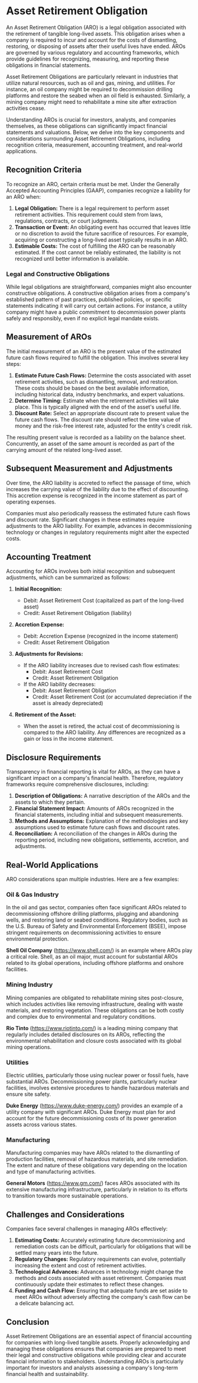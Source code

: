 # Asset Retirement Obligation

An Asset Retirement Obligation (ARO) is a legal obligation associated with the retirement of tangible long-lived assets. This obligation arises when a company is required to incur and account for the costs of dismantling, restoring, or disposing of assets after their useful lives have ended. AROs are governed by various regulatory and accounting frameworks, which provide guidelines for recognizing, measuring, and reporting these obligations in financial statements.

Asset Retirement Obligations are particularly relevant in industries that utilize natural resources, such as oil and gas, mining, and utilities. For instance, an oil company might be required to decommission drilling platforms and restore the seabed when an oil field is exhausted. Similarly, a mining company might need to rehabilitate a mine site after extraction activities cease.

Understanding AROs is crucial for investors, analysts, and companies themselves, as these obligations can significantly impact financial statements and valuations. Below, we delve into the key components and considerations surrounding Asset Retirement Obligations, including recognition criteria, measurement, accounting treatment, and real-world applications.

## Recognition Criteria

To recognize an ARO, certain criteria must be met. Under the Generally Accepted Accounting Principles (GAAP), companies recognize a liability for an ARO when:

1. **Legal Obligation:** There is a legal requirement to perform asset retirement activities. This requirement could stem from laws, regulations, contracts, or court judgments.
2. **Transaction or Event:** An obligating event has occurred that leaves little or no discretion to avoid the future sacrifice of resources. For example, acquiring or constructing a long-lived asset typically results in an ARO.
3. **Estimable Costs:** The cost of fulfilling the ARO can be reasonably estimated. If the cost cannot be reliably estimated, the liability is not recognized until better information is available.

### Legal and Constructive Obligations

While legal obligations are straightforward, companies might also encounter constructive obligations. A constructive obligation arises from a company's established pattern of past practices, published policies, or specific statements indicating it will carry out certain actions. For instance, a utility company might have a public commitment to decommission power plants safely and responsibly, even if no explicit legal mandate exists.

## Measurement of AROs

The initial measurement of an ARO is the present value of the estimated future cash flows required to fulfill the obligation. This involves several key steps:

1. **Estimate Future Cash Flows:** Determine the costs associated with asset retirement activities, such as dismantling, removal, and restoration. These costs should be based on the best available information, including historical data, industry benchmarks, and expert valuations.
2. **Determine Timing:** Estimate when the retirement activities will take place. This is typically aligned with the end of the asset's useful life.
3. **Discount Rate:** Select an appropriate discount rate to present value the future cash flows. The discount rate should reflect the time value of money and the risk-free interest rate, adjusted for the entity's credit risk.

The resulting present value is recorded as a liability on the balance sheet. Concurrently, an asset of the same amount is recorded as part of the carrying amount of the related long-lived asset.

## Subsequent Measurement and Adjustments

Over time, the ARO liability is accreted to reflect the passage of time, which increases the carrying value of the liability due to the effect of discounting. This accretion expense is recognized in the income statement as part of operating expenses.

Companies must also periodically reassess the estimated future cash flows and discount rate. Significant changes in these estimates require adjustments to the ARO liability. For example, advances in decommissioning technology or changes in regulatory requirements might alter the expected costs.

## Accounting Treatment

Accounting for AROs involves both initial recognition and subsequent adjustments, which can be summarized as follows:

1. **Initial Recognition:**
   - Debit: Asset Retirement Cost (capitalized as part of the long-lived asset)
   - Credit: Asset Retirement Obligation (liability)

2. **Accretion Expense:**
   - Debit: Accretion Expense (recognized in the income statement)
   - Credit: Asset Retirement Obligation

3. **Adjustments for Revisions:**
   - If the ARO liability increases due to revised cash flow estimates:
     - Debit: Asset Retirement Cost
     - Credit: Asset Retirement Obligation
   - If the ARO liability decreases:
     - Debit: Asset Retirement Obligation
     - Credit: Asset Retirement Cost (or accumulated depreciation if the asset is already depreciated)

4. **Retirement of the Asset:**
   - When the asset is retired, the actual cost of decommissioning is compared to the ARO liability. Any differences are recognized as a gain or loss in the income statement.

## Disclosure Requirements

Transparency in financial reporting is vital for AROs, as they can have a significant impact on a company's financial health. Therefore, regulatory frameworks require comprehensive disclosures, including:

1. **Description of Obligations:** A narrative description of the AROs and the assets to which they pertain.
2. **Financial Statement Impact:** Amounts of AROs recognized in the financial statements, including initial and subsequent measurements.
3. **Methods and Assumptions:** Explanation of the methodologies and key assumptions used to estimate future cash flows and discount rates.
4. **Reconciliation:** A reconciliation of the changes in AROs during the reporting period, including new obligations, settlements, accretion, and adjustments.

## Real-World Applications

ARO considerations span multiple industries. Here are a few examples:

### Oil & Gas Industry

In the oil and gas sector, companies often face significant AROs related to decommissioning offshore drilling platforms, plugging and abandoning wells, and restoring land or seabed conditions. Regulatory bodies, such as the U.S. Bureau of Safety and Environmental Enforcement (BSEE), impose stringent requirements on decommissioning activities to ensure environmental protection.

**Shell Oil Company** (https://www.shell.com/) is an example where AROs play a critical role. Shell, as an oil major, must account for substantial AROs related to its global operations, including offshore platforms and onshore facilities.

### Mining Industry

Mining companies are obligated to rehabilitate mining sites post-closure, which includes activities like removing infrastructure, dealing with waste materials, and restoring vegetation. These obligations can be both costly and complex due to environmental and regulatory conditions.

**Rio Tinto** (https://www.riotinto.com/) is a leading mining company that regularly includes detailed disclosures on its AROs, reflecting the environmental rehabilitation and closure costs associated with its global mining operations.

### Utilities

Electric utilities, particularly those using nuclear power or fossil fuels, have substantial AROs. Decommissioning power plants, particularly nuclear facilities, involves extensive procedures to handle hazardous materials and ensure site safety.

**Duke Energy** (https://www.duke-energy.com/) provides an example of a utility company with significant AROs. Duke Energy must plan for and account for the future decommissioning costs of its power generation assets across various states.

### Manufacturing

Manufacturing companies may have AROs related to the dismantling of production facilities, removal of hazardous materials, and site remediation. The extent and nature of these obligations vary depending on the location and type of manufacturing activities.

**General Motors** (https://www.gm.com/) faces AROs associated with its extensive manufacturing infrastructure, particularly in relation to its efforts to transition towards more sustainable operations.

## Challenges and Considerations

Companies face several challenges in managing AROs effectively:

1. **Estimating Costs:** Accurately estimating future decommissioning and remediation costs can be difficult, particularly for obligations that will be settled many years into the future.
2. **Regulatory Changes:** Regulatory requirements can evolve, potentially increasing the extent and cost of retirement activities.
3. **Technological Advances:** Advances in technology might change the methods and costs associated with asset retirement. Companies must continuously update their estimates to reflect these changes.
4. **Funding and Cash Flow:** Ensuring that adequate funds are set aside to meet AROs without adversely affecting the company's cash flow can be a delicate balancing act.

## Conclusion

Asset Retirement Obligations are an essential aspect of financial accounting for companies with long-lived tangible assets. Properly acknowledging and managing these obligations ensures that companies are prepared to meet their legal and constructive obligations while providing clear and accurate financial information to stakeholders. Understanding AROs is particularly important for investors and analysts assessing a company's long-term financial health and sustainability.